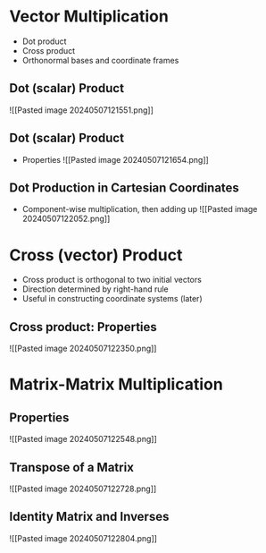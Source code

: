 
# Vector Multiplication
 - Dot product
 - Cross product
 - Orthonormal bases and coordinate frames

## Dot (scalar) Product
![[Pasted image 20240507121551.png]]

## Dot (scalar) Product 
 - Properties
 ![[Pasted image 20240507121654.png]]
 
 ## Dot Production in Cartesian Coordinates
 
  - Component-wise multiplication, then adding up
![[Pasted image 20240507122052.png]]

# Cross (vector) Product
- Cross product is orthogonal to two initial vectors 
- Direction determined by right-hand rule 
- Useful in constructing coordinate systems (later)

## Cross product: Properties
![[Pasted image 20240507122350.png]]

# Matrix-Matrix Multiplication

## Properties
![[Pasted image 20240507122548.png]]

## Transpose of a Matrix
![[Pasted image 20240507122728.png]]

## Identity Matrix and Inverses
![[Pasted image 20240507122804.png]]

